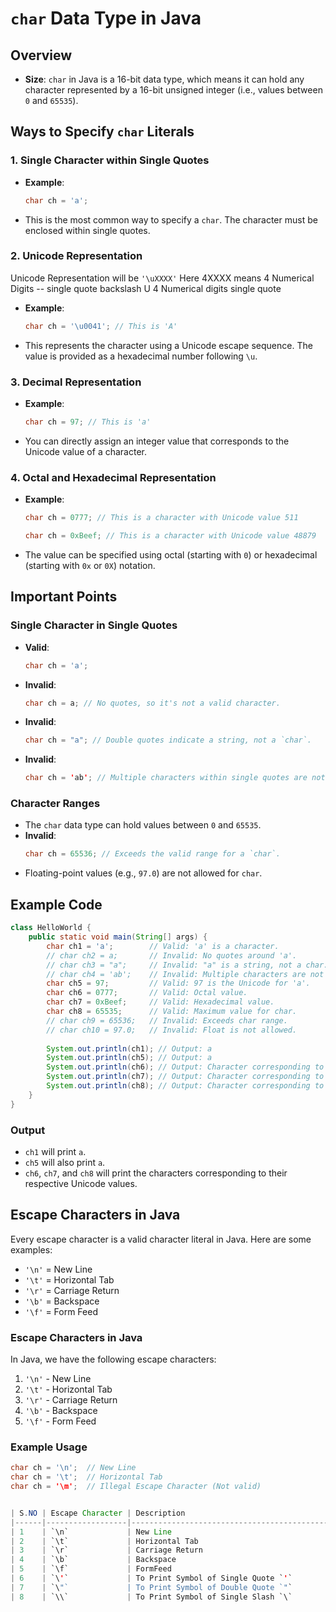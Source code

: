 # `char` Data Type in Java

## Overview
- **Size**: `char` in Java is a 16-bit data type, which means it can hold any character represented by a 16-bit unsigned integer (i.e., values between `0` and `65535`).

## Ways to Specify `char` Literals

### 1. Single Character within Single Quotes
- **Example**: 
  ```java
  char ch = 'a';
  ```
- This is the most common way to specify a `char`. The character must be enclosed within single quotes.

### 2. Unicode Representation
Unicode Representation will be `'\uXXXX'`  Here 4XXXX means 4 Numerical Digits 
-- single quote backslash U 4 Numerical digits single quote
- **Example**: 
  ```java
  char ch = '\u0041'; // This is 'A'
  ```
- This represents the character using a Unicode escape sequence. The value is provided as a hexadecimal number following `\u`.

### 3. Decimal Representation
- **Example**: 
  ```java
  char ch = 97; // This is 'a'
  ```
- You can directly assign an integer value that corresponds to the Unicode value of a character.

### 4. Octal and Hexadecimal Representation
- **Example**: 
  ```java
  char ch = 0777; // This is a character with Unicode value 511
  ```
  ```java
  char ch = 0xBeef; // This is a character with Unicode value 48879
  ```
- The value can be specified using octal (starting with `0`) or hexadecimal (starting with `0x` or `0X`) notation.

## Important Points

### Single Character in Single Quotes
- **Valid**: 
  ```java
  char ch = 'a';
  ```
- **Invalid**: 
  ```java
  char ch = a; // No quotes, so it's not a valid character.
  ```
- **Invalid**: 
  ```java
  char ch = "a"; // Double quotes indicate a string, not a `char`.
  ```
- **Invalid**: 
  ```java
  char ch = 'ab'; // Multiple characters within single quotes are not allowed for a `char`.
  ```

### Character Ranges
- The `char` data type can hold values between `0` and `65535`.
- **Invalid**: 
  ```java
  char ch = 65536; // Exceeds the valid range for a `char`.
  ```
- Floating-point values (e.g., `97.0`) are not allowed for `char`.

## Example Code

```java
class HelloWorld {
    public static void main(String[] args) {
        char ch1 = 'a';        // Valid: 'a' is a character.
        // char ch2 = a;       // Invalid: No quotes around 'a'.
        // char ch3 = "a";     // Invalid: "a" is a string, not a char.
        // char ch4 = 'ab';    // Invalid: Multiple characters are not allowed.
        char ch5 = 97;         // Valid: 97 is the Unicode for 'a'.
        char ch6 = 0777;       // Valid: Octal value.
        char ch7 = 0xBeef;     // Valid: Hexadecimal value.
        char ch8 = 65535;      // Valid: Maximum value for char.
        // char ch9 = 65536;   // Invalid: Exceeds char range.
        // char ch10 = 97.0;   // Invalid: Float is not allowed.
        
        System.out.println(ch1); // Output: a
        System.out.println(ch5); // Output: a
        System.out.println(ch6); // Output: Character corresponding to octal 0777
        System.out.println(ch7); // Output: Character corresponding to hexadecimal 0xBeef
        System.out.println(ch8); // Output: Character corresponding to 65535
    }
}
```

### Output
- `ch1` will print `a`.
- `ch5` will also print `a`.
- `ch6`, `ch7`, and `ch8` will print the characters corresponding to their respective Unicode values.
## Escape Characters in Java

Every escape character is a valid character literal in Java. Here are some examples:

- `'\n'` = New Line
- `'\t'` = Horizontal Tab
- `'\r'` = Carriage Return
- `'\b'` = Backspace
- `'\f'` = Form Feed

### Escape Characters in Java

In Java, we have the following escape characters:

1. `'\n'` - New Line
2. `'\t'` - Horizontal Tab
3. `'\r'` - Carriage Return
4. `'\b'` - Backspace
5. `'\f'` - Form Feed

### Example Usage

```java
char ch = '\n';  // New Line
char ch = '\t';  // Horizontal Tab
char ch = '\m';  // Illegal Escape Character (Not valid)


| S.NO | Escape Character | Description                                 |
|------|------------------|---------------------------------------------|
| 1    | `\n`             | New Line                                    |
| 2    | `\t`             | Horizontal Tab                              |
| 3    | `\r`             | Carriage Return                             |
| 4    | `\b`             | Backspace                                   |
| 5    | `\f`             | FormFeed                                    |
| 6    | `\'`             | To Print Symbol of Single Quote `'`         |
| 7    | `\"`             | To Print Symbol of Double Quote `"`         |
| 8    | `\\`             | To Print Symbol of Single Slash `\`         |
